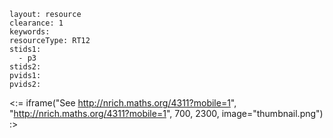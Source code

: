 ````
layout: resource
clearance: 1
keywords:
resourceType: RT12
stids1: 
  - p3
stids2:
pvids1:
pvids2:

````

<:= iframe("See http://nrich.maths.org/4311?mobile=1", "http://nrich.maths.org/4311?mobile=1", 700, 2300, image="thumbnail.png") :>

